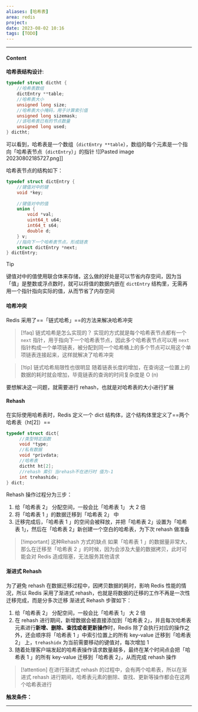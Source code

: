 ```yaml
---
aliases: [哈希表]
area: redis
project: 
date: 2023-08-02 10:16
tags: [TODO]
---
```

---
#### Content
**哈希表结构设计**:
```cpp
typedef struct dictht {
    //哈希表数组
    dictEntry **table;
    //哈希表大小
    unsigned long size;  
    //哈希表大小掩码，用于计算索引值
    unsigned long sizemask;
    //该哈希表已有的节点数量
    unsigned long used;
} dictht;
```
可以看到，哈希表是一个数组（`dictEntry **table`），数组的每个元素是一个指向「哈希表节点（`dictEntry`）」的指针
![[Pasted image 20230802185727.png]]

哈希表节点的结构如下：
```cpp
typedef struct dictEntry {
    //键值对中的键
    void *key;
  
    //键值对中的值
    union {
        void *val;
        uint64_t u64;
        int64_t s64;
        double d;
    } v;
    //指向下一个哈希表节点，形成链表
    struct dictEntry *next;
} dictEntry;
```

> [!tip] 
> 键值对中的值使用联合体来存储，这么做的好处是可以节省内存空间，因为当「值」是整数或浮点数时，就可以将值的数据内嵌在 `dictEntry` 结构里，无需再用一个指针指向实际的值，从而节省了内存空间

#### 哈希冲突
Redis 采用了==「链式哈希」==的方法来解决哈希冲突

> [!faq] 链式哈希是怎么实现的？
> 实现的方式就是每个哈希表节点都有一个 `next` 指针，用于指向下一个哈希表节点，因此多个哈希表节点可以用 `next` 指针构成一个单项链表，被分配到同一个哈希桶上的多个节点可以用这个单项链表连接起来，这样就解决了哈希冲突

> [!tip] 链式哈希局限性也很明显
> 随着链表长度的增加，在查询这一位置上的数据的耗时就会增加，毕竟链表的查询的时间复杂度是 O (n)

要想解决这一问题，就需要进行 rehash，也就是对哈希表的大小进行扩展

#### Rehash
在实际使用哈希表时，Redis 定义一个 dict 结构体，这个结构体里定义了==两个哈希表（ht[2]）==
```cpp
typedef struct dict{
     //类型特定函数
     void *type;
     //私有数据
     void *privdata;
     //哈希表
     dictht ht[2];
     //rehash 索引 当rehash不在进行时 值为-1
     int trehashidx; 
} dict;
```

Rehash 操作过程分为三步：
1. 给「哈希表 2」 分配空间，一般会比「哈希表 1」 大 2 倍
2. 将「哈希表 1 」的数据迁移到「哈希表 2」 中
3. 迁移完成后，「哈希表 1 」的空间会被释放，并把「哈希表 2」设置为「哈希表 1」，然后在「哈希表 2」新创建一个空白的哈希表，为下次 rehash 做准备

> [!important] 这种Rehash 方式的缺点
> 如果「哈希表 1 」的数据量非常大，那么在迁移至「哈希表 2 」的时候，因为会涉及大量的数据拷贝，此时可能会对 Redis 造成阻塞，无法服务其他请求

#### 渐进式 Rehash
为了避免 rehash 在数据迁移过程中，因拷贝数据的耗时，影响 Redis 性能的情况，所以 Redis 采用了渐进式 rehash，也就是将数据的迁移的工作不再是一次性迁移完成，而是分多次迁移
渐进式 Rehash 步骤如下：
1. 给「哈希表 2」 分配空间，一般会比「哈希表 1」 大 2 倍
2. 在 rehash 进行期间，新增数据会被直接添加到「哈希表 2」，并且每次哈希表元素进行**新增、删除、查找或者更新操作**时，Redis 除了会执行对应的操作之外，还会顺序将「哈希表 1 」中索引位置上的所有 key-value 迁移到「哈希表 2」 上，`trehashidx` 为当前需要移动的键值对，每次增加 1
3. 随着处理客户端发起的哈希表操作请求数量越多，最终在某个时间点会把「哈希表 1 」的所有 key-value 迁移到「哈希表 2」，从而完成 rehash 操作

> [!attention] 
> 在进行渐进式 rehash 的过程中，会有两个哈希表，所以在渐进式 rehash 进行期间，哈希表元素的删除、查找、更新等操作都会在这两个哈希表进行

**触发条件：**


---
